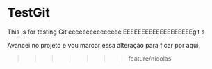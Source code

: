 # TestGit
This is for testing Git
eeeeeeeeeeeeeee
EEEEEEEEEEEEEEEEEEEgit s

Avancei no projeto e vou marcar essa alteração para ficar por aqui.
>>>>>>> feature/nicolas
